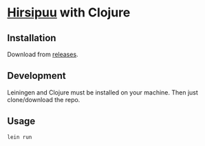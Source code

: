 # [Hirsipuu](http://bit.ly/2pSkI97) with Clojure

## Installation

Download from [releases](https://github.com/JaniAnttonen/hirstree/releases).

## Development

Leiningen and Clojure must be installed on your machine. Then just clone/download the repo.

## Usage
```bash
lein run
```
